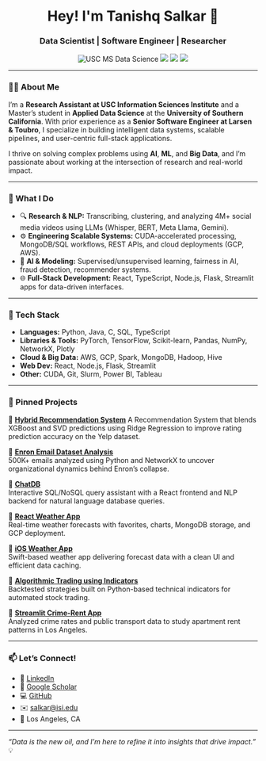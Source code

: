 <h1 align="center">Hey! I'm Tanishq Salkar 👋</h1>
<h3 align="center">Data Scientist | Software Engineer | Researcher</h3>

<p align="center">
  <img src="https://img.shields.io/badge/USC-Data%20Science%20MS-red" alt="USC MS Data Science"/>
  <img src="https://img.shields.io/badge/Python-Expert-blue"/>
  <img src="https://img.shields.io/badge/React-Fullstack-informational"/>
  <img src="https://img.shields.io/badge/AWS-Certified-success"/>
</p>

---

### 👨‍🔬 About Me

I’m a **Research Assistant at USC Information Sciences Institute** and a Master’s student in **Applied Data Science** at the **University of Southern California**. With prior experience as a **Senior Software Engineer at Larsen & Toubro**, I specialize in building intelligent data systems, scalable pipelines, and user-centric full-stack applications.

I thrive on solving complex problems using **AI**, **ML**, and **Big Data**, and I’m passionate about working at the intersection of research and real-world impact.

---

### 🚀 What I Do

- 🔍 **Research & NLP:** Transcribing, clustering, and analyzing 4M+ social media videos using LLMs (Whisper, BERT, Meta Llama, Gemini).
- ⚙️ **Engineering Scalable Systems:** CUDA-accelerated processing, MongoDB/SQL workflows, REST APIs, and cloud deployments (GCP, AWS).
- 🧠 **AI & Modeling:** Supervised/unsupervised learning, fairness in AI, fraud detection, recommender systems.
- 🌐 **Full-Stack Development:** React, TypeScript, Node.js, Flask, Streamlit apps for data-driven interfaces.

---

### 🧰 Tech Stack

- **Languages:** Python, Java, C, SQL, TypeScript  
- **Libraries & Tools:** PyTorch, TensorFlow, Scikit-learn, Pandas, NumPy, NetworkX, Plotly  
- **Cloud & Big Data:** AWS, GCP, Spark, MongoDB, Hadoop, Hive  
- **Web Dev:** React, Node.js, Flask, Streamlit  
- **Other:** CUDA, Git, Slurm, Power BI, Tableau

---

### 📌 Pinned Projects
🔹 [**Hybrid Recommendation System**](https://github.com/tan32217/Yelp-Recommendation-System)
A Recommendation System that blends XGBoost and SVD predictions using Ridge Regression to improve rating prediction accuracy on the Yelp dataset.

🔹 [**Enron Email Dataset Analysis**](https://github.com/tan32217/Enron_email_dataset_analysis)  
500K+ emails analyzed using Python and NetworkX to uncover organizational dynamics behind Enron’s collapse.

🔹 [**ChatDB**](https://github.com/tan32217/ChatDB)  
Interactive SQL/NoSQL query assistant with a React frontend and NLP backend for natural language database queries.

🔹 [**React Weather App**](https://github.com/tan32217/React-Weather-Application)  
Real-time weather forecasts with favorites, charts, MongoDB storage, and GCP deployment.

🔹 [**iOS Weather App**](https://github.com/tan32217/IOS-Weather-App)  
Swift-based weather app delivering forecast data with a clean UI and efficient data caching.

🔹 [**Algorithmic Trading using Indicators**](https://github.com/tan32217/Alorithmic-Trading-Using-Technical-Indicators)  
Backtested strategies built on Python-based technical indicators for automated stock trading.

🔹 [**Streamlit Crime-Rent App**](https://github.com/tan32217/Streamlit_app)  
Analyzed crime rates and public transport data to study apartment rent patterns in Los Angeles.

---

### 📫 Let’s Connect!

- 💼 [LinkedIn](https://www.linkedin.com/in/tanishqsalkar)  
- 🧠 [Google Scholar](https://scholar.google.com/citations?user=Pe994ssAAAAJ&hl=en)  
- 💻 [GitHub](https://github.com/tan32217)  
- ✉️ salkar@isi.edu  
- 📍 Los Angeles, CA

---

_“Data is the new oil, and I’m here to refine it into insights that drive impact.”_ 💡
